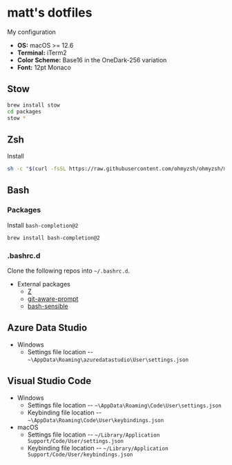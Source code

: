 # matt's dotfiles

My configuration

* __OS:__ macOS >= 12.6
* __Terminal:__ iTerm2
* __Color Scheme:__ Base16 in the OneDark-256 variation
* __Font:__ 12pt Monaco


## Stow

```sh
brew install stow
cd packages
stow *
```

## Zsh

Install
```sh
sh -c "$(curl -fsSL https://raw.githubusercontent.com/ohmyzsh/ohmyzsh/master/tools/install.sh)"
```

## Bash

### Packages

Install `bash-completion@2`
```sh
brew install bash-completion@2
```

### .bashrc.d

Clone the following repos into `~/.bashrc.d`.

- External packages
    - [Z](https://github.com/rupa/z)
    - [git-aware-prompt](https://github.com/jimeh/git-aware-prompt)
    - [bash-sensible](https://github.com/mrzool/bash-sensible)


## Azure Data Studio

- Windows
  - Settings file location -- `~\AppData\Roaming\azuredatastudio\User\settings.json`

## Visual Studio Code

- Windows
  - Settings file location -- `~\AppData\Roaming\Code\User\settings.json`
  - Keybinding file location -- `~\AppData\Roaming\Code\User\keybindings.json`
- macOS
  - Settings file location -- `~/Library/Application Support/Code/User/settings.json`
  - Keybinding file location -- `~/Library/Application Support/Code/User/keybindings.json`

